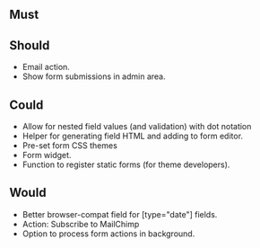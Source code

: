 ## Must

## Should
- Email action.
- Show form submissions in admin area.

## Could
- Allow for nested field values (and validation) with dot notation
- Helper for generating field HTML and adding to form editor.
- Pre-set form CSS themes
- Form widget.
- Function to register static forms (for theme developers).

## Would
- Better browser-compat field for [type="date"] fields.
- Action: Subscribe to MailChimp
- Option to process form actions in background.